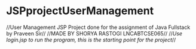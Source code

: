 


# JSPprojectUserManagement
//User Management JSP Project done for the assignment of Java Fullstack by Praveen Sir//
//MADE BY SHORYA RASTOGI LNCABTCSE065//
//*Use login.jsp to run the program, this is the starting point for the project*//
